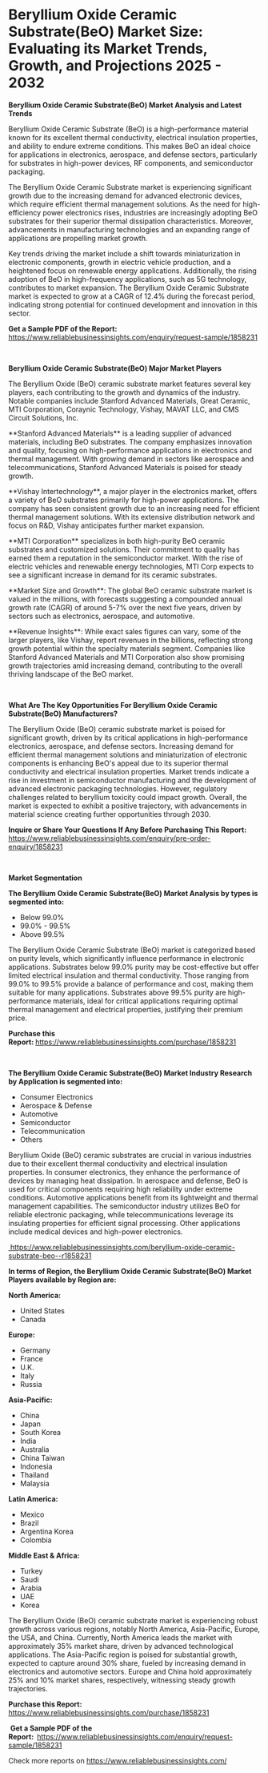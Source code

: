 <p><h1>Beryllium Oxide Ceramic Substrate(BeO) Market Size: Evaluating its Market Trends, Growth, and Projections 2025 - 2032</h1></p><p><strong>Beryllium Oxide Ceramic Substrate(BeO) Market Analysis and Latest Trends</strong></p>
<p><p>Beryllium Oxide Ceramic Substrate (BeO) is a high-performance material known for its excellent thermal conductivity, electrical insulation properties, and ability to endure extreme conditions. This makes BeO an ideal choice for applications in electronics, aerospace, and defense sectors, particularly for substrates in high-power devices, RF components, and semiconductor packaging.</p><p>The Beryllium Oxide Ceramic Substrate market is experiencing significant growth due to the increasing demand for advanced electronic devices, which require efficient thermal management solutions. As the need for high-efficiency power electronics rises, industries are increasingly adopting BeO substrates for their superior thermal dissipation characteristics. Moreover, advancements in manufacturing technologies and an expanding range of applications are propelling market growth.</p><p>Key trends driving the market include a shift towards miniaturization in electronic components, growth in electric vehicle production, and a heightened focus on renewable energy applications. Additionally, the rising adoption of BeO in high-frequency applications, such as 5G technology, contributes to market expansion. The Beryllium Oxide Ceramic Substrate market is expected to grow at a CAGR of 12.4% during the forecast period, indicating strong potential for continued development and innovation in this sector.</p></p>
<p><strong>Get a Sample PDF of the Report:&nbsp;</strong> <a href="https://www.reliablebusinessinsights.com/enquiry/request-sample/1858231?utm_campaign=2099&utm_medium=2&utm_source=Github&utm_content=ia&utm_term=13022025&utm_id=beryllium-oxide-ceramic-substratebeo">https://www.reliablebusinessinsights.com/enquiry/request-sample/1858231</a></p>
<p>&nbsp;</p>
<p><strong>Beryllium Oxide Ceramic Substrate(BeO) Major Market Players</strong></p>
<p><p>The Beryllium Oxide (BeO) ceramic substrate market features several key players, each contributing to the growth and dynamics of the industry. Notable companies include Stanford Advanced Materials, Great Ceramic, MTI Corporation, Coraynic Technology, Vishay, MAVAT LLC, and CMS Circuit Solutions, Inc.</p><p>**Stanford Advanced Materials** is a leading supplier of advanced materials, including BeO substrates. The company emphasizes innovation and quality, focusing on high-performance applications in electronics and thermal management. With growing demand in sectors like aerospace and telecommunications, Stanford Advanced Materials is poised for steady growth.</p><p>**Vishay Intertechnology**, a major player in the electronics market, offers a variety of BeO substrates primarily for high-power applications. The company has seen consistent growth due to an increasing need for efficient thermal management solutions. With its extensive distribution network and focus on R&D, Vishay anticipates further market expansion.</p><p>**MTI Corporation** specializes in both high-purity BeO ceramic substrates and customized solutions. Their commitment to quality has earned them a reputation in the semiconductor market. With the rise of electric vehicles and renewable energy technologies, MTI Corp expects to see a significant increase in demand for its ceramic substrates.</p><p>**Market Size and Growth**: The global BeO ceramic substrate market is valued in the millions, with forecasts suggesting a compounded annual growth rate (CAGR) of around 5-7% over the next five years, driven by sectors such as electronics, aerospace, and automotive.</p><p>**Revenue Insights**: While exact sales figures can vary, some of the larger players, like Vishay, report revenues in the billions, reflecting strong growth potential within the specialty materials segment. Companies like Stanford Advanced Materials and MTI Corporation also show promising growth trajectories amid increasing demand, contributing to the overall thriving landscape of the BeO market.</p></p>
<p>&nbsp;</p>
<p><strong>What Are The Key Opportunities For Beryllium Oxide Ceramic Substrate(BeO) Manufacturers?</strong></p>
<p><p>The Beryllium Oxide (BeO) ceramic substrate market is poised for significant growth, driven by its critical applications in high-performance electronics, aerospace, and defense sectors. Increasing demand for efficient thermal management solutions and miniaturization of electronic components is enhancing BeO's appeal due to its superior thermal conductivity and electrical insulation properties. Market trends indicate a rise in investment in semiconductor manufacturing and the development of advanced electronic packaging technologies. However, regulatory challenges related to beryllium toxicity could impact growth. Overall, the market is expected to exhibit a positive trajectory, with advancements in material science creating further opportunities through 2030.</p></p>
<p><strong>Inquire or Share Your Questions If Any Before Purchasing This Report:</strong> <a href="https://www.reliablebusinessinsights.com/enquiry/pre-order-enquiry/1858231?utm_campaign=2099&utm_medium=2&utm_source=Github&utm_content=ia&utm_term=13022025&utm_id=beryllium-oxide-ceramic-substratebeo">https://www.reliablebusinessinsights.com/enquiry/pre-order-enquiry/1858231</a></p>
<p>&nbsp;</p>
<p><strong>Market Segmentation</strong></p>
<p><strong>The Beryllium Oxide Ceramic Substrate(BeO) Market Analysis by types is segmented into:</strong></p>
<p><ul><li>Below 99.0%</li><li>99.0% - 99.5%</li><li>Above 99.5%</li></ul></p>
<p><p>The Beryllium Oxide Ceramic Substrate (BeO) market is categorized based on purity levels, which significantly influence performance in electronic applications. Substrates below 99.0% purity may be cost-effective but offer limited electrical insulation and thermal conductivity. Those ranging from 99.0% to 99.5% provide a balance of performance and cost, making them suitable for many applications. Substrates above 99.5% purity are high-performance materials, ideal for critical applications requiring optimal thermal management and electrical properties, justifying their premium price.</p></p>
<p><strong>Purchase this Report:&nbsp;</strong><a href="https://www.reliablebusinessinsights.com/purchase/1858231?utm_campaign=2099&utm_medium=2&utm_source=Github&utm_content=ia&utm_term=13022025&utm_id=beryllium-oxide-ceramic-substratebeo">https://www.reliablebusinessinsights.com/purchase/1858231</a></p>
<p>&nbsp;</p>
<p><strong>The Beryllium Oxide Ceramic Substrate(BeO) Market Industry Research by Application is segmented into:</strong></p>
<p><ul><li>Consumer Electronics</li><li>Aerospace & Defense</li><li>Automotive</li><li>Semiconductor</li><li>Telecommunication</li><li>Others</li></ul></p>
<p><p>Beryllium Oxide (BeO) ceramic substrates are crucial in various industries due to their excellent thermal conductivity and electrical insulation properties. In consumer electronics, they enhance the performance of devices by managing heat dissipation. In aerospace and defense, BeO is used for critical components requiring high reliability under extreme conditions. Automotive applications benefit from its lightweight and thermal management capabilities. The semiconductor industry utilizes BeO for reliable electronic packaging, while telecommunications leverage its insulating properties for efficient signal processing. Other applications include medical devices and high-power electronics.</p></p>
<p><a href="https://www.reliablebusinessinsights.com/beryllium-oxide-ceramic-substrate-beo--r1858231?utm_campaign=2099&utm_medium=2&utm_source=Github&utm_content=ia&utm_term=13022025&utm_id=beryllium-oxide-ceramic-substratebeo">&nbsp;https://www.reliablebusinessinsights.com/beryllium-oxide-ceramic-substrate-beo--r1858231</a></p>
<p><strong>In terms of Region, the Beryllium Oxide Ceramic Substrate(BeO) Market Players available by Region are:</strong></p>
<p>
    <p> <strong> North America: </strong>
        <ul>
            <li>United States</li>
            <li>Canada</li>
        </ul>
        </p> 
    <p> <strong> Europe: </strong>
        <ul>
            <li>Germany</li>
            <li>France</li>
            <li>U.K.</li>
            <li>Italy</li>
            <li>Russia</li>
        </ul>
        </p> 
    <p> <strong> Asia-Pacific: </strong>
        <ul>
            <li>China</li>
            <li>Japan</li>
            <li>South Korea</li>
            <li>India</li>
            <li>Australia</li>
            <li>China Taiwan</li>
            <li>Indonesia</li>
            <li>Thailand</li>
            <li>Malaysia</li>
        </ul>
        </p> 
    <p> <strong> Latin America: </strong>
        <ul>
            <li>Mexico</li>
            <li>Brazil</li>
            <li>Argentina Korea</li>
            <li>Colombia</li>
        </ul>
        </p> 
    <p> <strong> Middle East & Africa: </strong>
        <ul>
            <li>Turkey</li>
            <li>Saudi</li>
            <li>Arabia</li>
            <li>UAE</li>
            <li>Korea</li>
        </ul>
    </p>
    </p>
<p><p>The Beryllium Oxide (BeO) ceramic substrate market is experiencing robust growth across various regions, notably North America, Asia-Pacific, Europe, the USA, and China. Currently, North America leads the market with approximately 35% market share, driven by advanced technological applications. The Asia-Pacific region is poised for substantial growth, expected to capture around 30% share, fueled by increasing demand in electronics and automotive sectors. Europe and China hold approximately 25% and 10% market shares, respectively, witnessing steady growth trajectories.</p></p>
<p><strong>Purchase this Report: </strong><a href="https://www.reliablebusinessinsights.com/purchase/1858231?utm_campaign=2099&utm_medium=2&utm_source=Github&utm_content=ia&utm_term=13022025&utm_id=beryllium-oxide-ceramic-substratebeo">https://www.reliablebusinessinsights.com/purchase/1858231</a></p>
<p>&nbsp;<strong>Get a Sample PDF of the Report:&nbsp;&nbsp;</strong><a href="https://www.reliablebusinessinsights.com/enquiry/request-sample/1858231?utm_campaign=2099&utm_medium=2&utm_source=Github&utm_content=ia&utm_term=13022025&utm_id=beryllium-oxide-ceramic-substratebeo">https://www.reliablebusinessinsights.com/enquiry/request-sample/1858231</a></p>
<p><strong></strong></p>
<p>Check more reports on <a href="https://www.reliablebusinessinsights.com/?utm_campaign=2099&utm_medium=2&utm_source=Github&utm_content=ia&utm_term=13022025&utm_id=beryllium-oxide-ceramic-substratebeo">https://www.reliablebusinessinsights.com/</a></p>